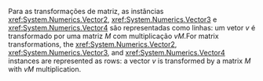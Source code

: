<span data-ttu-id="17d14-101">Para as transformações de matriz, as instâncias <xref:System.Numerics.Vector2>, <xref:System.Numerics.Vector3> e <xref:System.Numerics.Vector4> são representadas como linhas: um vetor *v* é transformado por uma matriz *M* com multiplicação *vM*.</span><span class="sxs-lookup"><span data-stu-id="17d14-101">For matrix transformations, the <xref:System.Numerics.Vector2>, <xref:System.Numerics.Vector3>, and <xref:System.Numerics.Vector4> instances are represented as rows: a vector *v* is transformed by a matrix *M* with *vM* multiplication.</span></span>